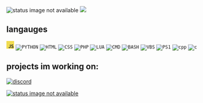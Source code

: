 ![status image not available](https://github-readme-stats.vercel.app/api?username=unknown81311&show_icons=true&theme=kacho_ga&hide_border=none&bg_color=00000000)
![](https://github-readme-stats.vercel.app/api/top-langs?username=unknown81311&theme=kacho_ga&hide_border=none&layout=compact&bg_color=00000000)

**langauges**
--
<code><img alt="JAVASCRIPT" height="20" src="https://raw.githubusercontent.com/github/explore/80688e429a7d4ef2fca1e82350fe8e3517d3494d/topics/javascript/javascript.png"></code>
<code><img alt="PYTHON" height="20" src="https://user-images.githubusercontent.com/43104779/147869974-5acc5830-dfa4-436a-a490-810358472a25.png"></code>
<code><img alt="HTML" height="20" src="https://user-images.githubusercontent.com/43104779/147869785-b740a24c-e8ea-4a0a-91b7-7dd4c20774e9.png"></code>
<code><img alt="CSS" height="20" src="https://user-images.githubusercontent.com/43104779/147869816-f9dd6677-db53-4bef-9d9e-f96a194257af.png"></code>
<code><img alt="PHP" height="20" src="https://user-images.githubusercontent.com/43104779/189496790-ac154659-ddae-443c-979f-727f71d97750.png"></code>
<code><img alt="LUA" height="20" src="https://user-images.githubusercontent.com/43104779/189496841-b3f274d6-07ff-4688-834d-fae847c8cd4f.png"></code>
<code><img alt="CMD" height="20" src="https://user-images.githubusercontent.com/43104779/189496949-064053ea-0a54-4a2c-943e-63760e8ff069.png"></code>
<code><img alt="BASH" height="20" src="https://user-images.githubusercontent.com/43104779/189497128-9731a2de-2d2b-4eda-877c-cec9ae07cd48.png"></code>
<code><img alt="VBS" height="20" src="https://user-images.githubusercontent.com/43104779/189497066-2e923b6a-2e30-4c1d-a3ac-c1df474df1e3.png"></code>
<code><img alt="PS1" height="20" src="https://user-images.githubusercontent.com/43104779/189497080-975ab676-fdb7-494b-9c5b-dad00716004e.png"></code>
<code><img alt="cpp" height="20" src="https://user-images.githubusercontent.com/43104779/191406507-6a830e4f-c3e5-4ca9-944c-592b6d2a79e6.png"></code>
<code><img alt="c" height="20" src="https://user-images.githubusercontent.com/43104779/191406525-04d24d91-e016-4e20-8bcf-a1b76d0897d6.png"></code>

**projects im working on:**
--
[![discord](https://img.shields.io/badge/Discord-7289DA?style=for-the-badge&logo=discord&logoColor=white)]([https://discord.com/invite/neMncS2](https://discord.gg/yYJA3qQE5F))

[![status image not available](https://github-readme-stats.vercel.app/api/pin?username=Dr-Discord&repo=Discord-Re-envisioned&theme=kacho_ga&hide_border=none&show_owner=false&bg_color=00000000)](https://github.com/unknown81311/Discord-Re-envisioned)

